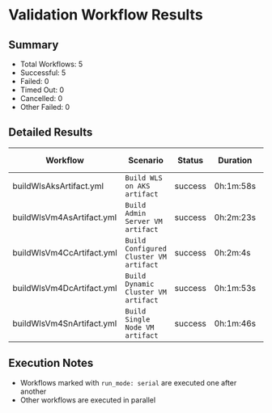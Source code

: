 # Validation Workflow Results

## Summary
- Total Workflows: 5
- Successful: 5
- Failed: 0
- Timed Out: 0
- Cancelled: 0
- Other Failed: 0

## Detailed Results

| Workflow | Scenario | Status | Duration | Run URL |
|----------|----------|---------|-----------|----------|
| buildWlsAksArtifact.yml | `Build WLS on AKS artifact` | success | 0h:1m:58s | [View Run](https://github.com/azure-javaee/weblogic-azure/actions/runs/18548886601) |
| buildWlsVm4AsArtifact.yml | `Build Admin Server VM artifact` | success | 0h:2m:23s | [View Run](https://github.com/azure-javaee/weblogic-azure/actions/runs/18548888539) |
| buildWlsVm4CcArtifact.yml | `Build Configured Cluster VM artifact` | success | 0h:2m:4s | [View Run](https://github.com/azure-javaee/weblogic-azure/actions/runs/18548890657) |
| buildWlsVm4DcArtifact.yml | `Build Dynamic Cluster VM artifact` | success | 0h:1m:53s | [View Run](https://github.com/azure-javaee/weblogic-azure/actions/runs/18548892437) |
| buildWlsVm4SnArtifact.yml | `Build Single Node VM artifact` | success | 0h:1m:46s | [View Run](https://github.com/azure-javaee/weblogic-azure/actions/runs/18548894208) |


## Execution Notes
- Workflows marked with `run_mode: serial` are executed one after another
- Other workflows are executed in parallel
